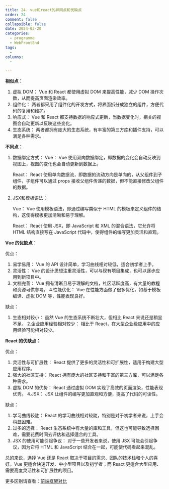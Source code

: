 ```yaml
---
title: 24. vue和react的异同点和优缺点
order: 24
comment: false
collapsible: false
date: 2024-03-20
categories: 
  - programme
  - WebFrontEnd
tags: 
  - 
columns: 
  - 

---
```

**相似点：**

 1. 虚拟 DOM： Vue 和 React 都使用虚拟 DOM 来提高性能，减少 DOM 操作次数，从而提高页面渲染效率。
 2. 组件化： 两者都采用了组件化的开发方式，将界面拆分成独立的组件，方便代码的复用和维护。
 3. 响应式： Vue 和 React 都支持数据的响应式更新，当数据变化时，相关的视图会自动更新以反映这些变化。
 4.  生态系统： 两者都拥有庞大的生态系统，有丰富的第三方库和插件支持，可以满足各种需求。

**不同点：**

1. 数据绑定方式：
	Vue： Vue 使用双向数据绑定，即数据的变化会自动反映到视图上，视图的变化也会自动更新到数据上。

	React： React 使用单向数据流，即数据的流动方向是单向的，从父组件到子组件，子组件可以通过 props 接收父组件传递的数据，但不能直接修改父组件的数据。
	
2. JSX和模板语法：

	Vue： Vue 使用模板语法，即通过编写类似于 HTML 的模板来定义组件的结构，这使得模板更加清晰和易于理解。
	
	React： React 使用 JSX，即 JavaScript 和 XML 的混合语法，它允许将 HTML 结构直接写在 JavaScript 代码中，使得组件的编写更加灵活和直观。
	
**Vue 的优缺点：**

优点：

 1. 易学易用： Vue 的 API 设计简单，学习曲线相对较低，适合初学者上手。
 2. 灵活性： Vue 的设计思想注重灵活性，可以与现有项目集成，也可以逐步应用到新项目中。
 3. 文档完善： Vue 拥有清晰且易于理解的文档，社区活跃度高，有大量的教程和资源可供参考。
 4.性能优化： Vue 在性能方面做了很多优化，如基于模板编译、虚拟 DOM 等，性能表现良好。

缺点：

 1. 生态相对较小： 虽然 Vue 的生态系统不断壮大，但相比 React 来说还是稍显不足。
 2.企业应用经验相对较少： 相比于 React，在大型企业级应用中的应用经验可能相对较少。

**React 的优缺点：**

优点：

 1. 灵活性与可扩展性： React 提供了更多的灵活性和可扩展性，适用于构建大型应用程序。
 2.  强大的社区支持： React 拥有庞大的社区支持和丰富的第三方库，可以满足各种需求。
 3. 虚拟 DOM 的优势： React 通过虚拟 DOM 实现了高效的页面渲染，性能表现优秀。
 4.JSX： JSX 让组件的编写更加直观和方便，提高了代码的可读性。

缺点：

 1. 学习曲线较陡： React 的学习曲线相对较陡，特别是对于初学者来说，上手会稍显困难。
 2. 过多的选择： React 生态系统中有大量的库和工具，但这也可能导致选择困难，需要花费时间去评估和选择适合的工具。
 3. JSX 的使用可能引起争议： 对于一些开发者来说，使用 JSX 可能会引起争议，因为它将 HTML 和 JavaScript
    结合在一起，可能使代码看起来混乱。

总的来说，选择 Vue 还是 React 取决于项目的需求、团队的技术栈和个人的喜好。Vue 更适合快速开发、中小型项目以及初学者；而 React 更适合大型应用、需要高度灵活性和可扩展性的项目。

更多区别请查看：[前端框架对比](https://component-party.jason-liang.com/) 